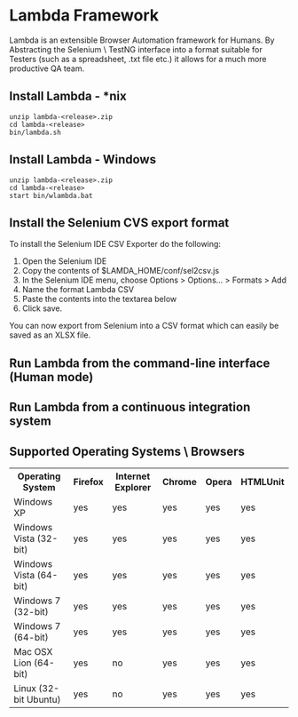 Lambda Framework
================

Lambda is an extensible Browser Automation framework for Humans. By Abstracting the Selenium \ TestNG interface into a format suitable for Testers (such as a spreadsheet, .txt file etc.)
it allows for a much more productive QA team.

Install Lambda - *nix
----------------------
    unzip lambda-<release>.zip
    cd lambda-<release>
    bin/lambda.sh

Install Lambda - Windows
------------------------
    unzip lambda-<release>.zip
    cd lambda-<release>
    start bin/wlambda.bat
    
Install the Selenium CVS export format
--------------------------------------
To install the Selenium IDE CSV Exporter do the following:

1. Open the Selenium IDE
2. Copy the contents of $LAMDA_HOME/conf/sel2csv.js
3. In the Selenium IDE menu, choose Options > Options... > Formats > Add
4. Name the format Lambda CSV
5. Paste the contents into the textarea below
6. Click save.

You can now export from Selenium into a CSV format which can easily be saved as an XLSX file.


Run Lambda from the command-line interface (Human mode)
-------------------------------------------------------


Run Lambda from a continuous integration system
-----------------------------------------------


Supported Operating Systems \ Browsers
--------------------------------------

<table>
    <tr>
        <th>Operating System</th><th>Firefox</th><th>Internet Explorer</th><th>Chrome</th><th>Opera</th><th>HTMLUnit</th>
    </tr>
    <tr>
        <td>Windows XP</td><td>yes</td><td>yes</td><td>yes</td><td>yes</td><td>yes</td>
    </tr>
    <tr>
        <td>Windows Vista (32-bit)</td><td>yes</td><td>yes</td><td>yes</td><td>yes</td><td>yes</td>
    </tr>
    <tr>
        <td>Windows Vista (64-bit)</td><td>yes</td><td>yes</td><td>yes</td><td>yes</td><td>yes</td>
    </tr>
    <tr>
        <td>Windows 7 (32-bit)</td><td>yes</td><td>yes</td><td>yes</td><td>yes</td><td>yes</td>
    </tr>
    <tr>
        <td>Windows 7 (64-bit)</td><td>yes</td><td>yes</td><td>yes</td><td>yes</td><td>yes</td>
    </tr>
    <tr>
        <td>Mac OSX Lion (64-bit)</td><td>yes</td><td>no</td><td>yes</td><td>yes</td><td>yes</td>
    </tr>
    <tr>
        <td>Linux (32-bit Ubuntu)</td><td>yes</td><td>no</td><td>yes</td><td>yes</td><td>yes</td>
    </tr>
</table>